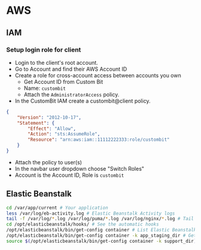 # AWS

## IAM

### Setup login role for client

* Login to the client's root account.
* Go to Account and find their AWS Account ID
* Create a role for cross-account access between accounts you own
  * Get Account ID from Custom Bit
  * Name: `custombit`
  * Attach the `AdministratorAccess` policy.
* In the CustomBit IAM create a custombit@client policy.
```json
{
    "Version": "2012-10-17",
    "Statement": {
        "Effect": "Allow",
        "Action": "sts:AssumeRole",
        "Resource": "arn:aws:iam::11112222333:role/custombit"
    }
}
```
* Attach the policy to user(s)
* In the navbar user dropdown choose "Switch Roles"
* Account is the Account ID, Role is `custombit`

## Elastic Beanstalk

```bash
cd /var/app/current # Your application
less /var/log/eb-activity.log # Elastic Beanstalk Activity logs
tail -f /var/log/*.log /var/log/puma/*.log /var/log/nginx/*.log # Tail the logs
cd /opt/elasticbeanstalk/hooks/ # See the automatic hooks
/opt/elasticbeanstalk/bin/get-config container # List Elastic Beanstalk config
/opt/elasticbeanstalk/bin/get-config container -k app_staging_dir # Get a specific value
source $(/opt/elasticbeanstalk/bin/get-config container -k support_dir)/envvars # Load environment variables
```
